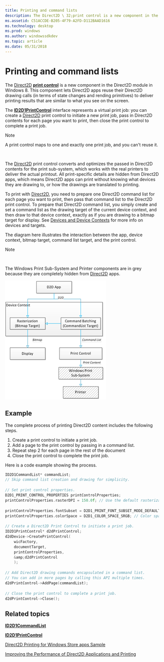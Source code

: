 ```yaml
---
title: Printing and command lists
description: The Direct2D \ 32;print control is a new component in the Direct2D module in Windows 8.
ms.assetid: C51ACCDE-B205-4F79-A2FD-D112BAAD1616
ms.technology: desktop
ms.prod: windows
ms.author: windowssdkdev
ms.topic: article
ms.date: 05/31/2018
---
```


# Printing and command lists

The [Direct2D](https://msdn.microsoft.com/03b3b91c-9751-4f8d-af24-85067f06930b) [**print control**](/windows/desktop/api/D2d1_1/) is a new component in the Direct2D module in Windows 8. This component lets Direct2D apps reuse their Direct2D drawing calls (in terms of state changes and rending primitives) to deliver printing results that are similar to what you see on the screen.

The [**ID2D1PrintControl**](/windows/desktop/api/D2d1_1/) interface represents a virtual print job: you can create a [Direct2D](https://msdn.microsoft.com/03b3b91c-9751-4f8d-af24-85067f06930b) print control to initiate a new print job, pass in Direct2D contents for each page you want to print, then close the print control to complete a print job.

> [!Note]  
> A print control maps to one and exactly one print job, and you can't reuse it.

 

The [Direct2D](https://msdn.microsoft.com/03b3b91c-9751-4f8d-af24-85067f06930b) print control converts and optimizes the passed in Direct2D contents for the print sub-system, which works with the real printers to deliver the actual printout. All print-specific details are hidden from Direct2D apps, which means Direct2D apps can print without knowing what devices they are drawing to, or how the drawings are translated to printing.

To print with [Direct2D](https://msdn.microsoft.com/03b3b91c-9751-4f8d-af24-85067f06930b), you need to prepare one Direct2D command list for each page you want to print, then pass that command list to the Direct2D print control. To prepare that Direct2D command list, you simply create and set a command list as the drawing target of the current device context, and then draw to that device context, exactly as if you are drawing to a bitmap target for display. See [Devices and Device Contexts](devices-and-device-contexts.md) for more info on devices and targets.

The diagram here illustrates the interaction between the app, device context, bitmap target, command list target, and the print control.

> [!Note]  

 

The Windows Print Sub-System and Printer components are in grey because they are completely hidden from [Direct2D](https://msdn.microsoft.com/03b3b91c-9751-4f8d-af24-85067f06930b) apps.

![a diagram that shows how the commandlist and printing interact with an app and direct2d.](images/d2dprintcontroldiagram.png)

## Example

The complete process of printing Direct2D content includes the following steps.

1.  Create a print control to initiate a print job.
2.  Add a page to the print control by passing in a command list.
3.  Repeat step 2 for each page in the rest of the document
4.  Close the print control to complete the print job.

Here is a code example showing the process.


```C++
ID2D1CommandList* commandList;
// Skip command list creation and drawing for simplicity.

// Set print control properties.
D2D1_PRINT_CONTROL_PROPERTIES printControlProperties;
printControlProperties.rasterDPI = 150.0f; // Use the default rasterization DPI for all unsupported Direct2D commands 
                                                                                                                                                                            //  or options.
printControlProperties.fontSubset = D2D1_PRINT_FONT_SUBSET_MODE_DEFAULT; // Using the default font subset strategy.
printControlProperties.colorSpace = D2D1_COLOR_SPACE_SRGB; // Color space for vector graphics in Direct2D print control.

// Create a Direct2D Print Control to initiate a print job.
ID2D1PrintControl* d2dPrintControl;
d2dDevice->CreatePrintControl(
    wicFactory,
    documentTarget,
    printControlProperties,
    &amp;d2dPrintControl
    );

// Add Direct2D drawing commands encapsulated in a command list.
// You can add in more pages by calling this API multiple times.
d2dPrintControl->AddPage(commandList);

// Close the print control to complete a print job.
d2dPrintControl->Close();
```



## Related topics

<dl> <dt>

[**ID2D1CommandList**](/windows/desktop/api/D2d1_1/)
</dt> <dt>

[**ID2D1PrintControl**](/windows/desktop/api/D2d1_1/)
</dt> <dt>

[Direct2D Printing for Windows Store apps Sample](http://go.microsoft.com/fwlink/p/?linkid=231613)
</dt> <dt>

[Improving the Performance of Direct2D Applications and Printing](improving-direct2d-performance.md)
</dt> </dl>

 

 





